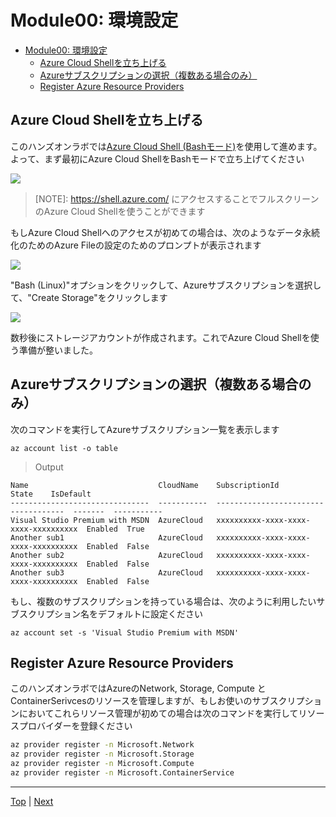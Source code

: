 # Module00: 環境設定

<!-- TOC -->
- [Module00: 環境設定](#module00-%E7%92%B0%E5%A2%83%E8%A8%AD%E5%AE%9A)
  - [Azure Cloud Shellを立ち上げる](#azure-cloud-shell%E3%82%92%E7%AB%8B%E3%81%A1%E4%B8%8A%E3%81%92%E3%82%8B)
  - [Azureサブスクリプションの選択（複数ある場合のみ）](#azure%E3%82%B5%E3%83%96%E3%82%B9%E3%82%AF%E3%83%AA%E3%83%97%E3%82%B7%E3%83%A7%E3%83%B3%E3%81%AE%E9%81%B8%E6%8A%9E%E8%A4%87%E6%95%B0%E3%81%82%E3%82%8B%E5%A0%B4%E5%90%88%E3%81%AE%E3%81%BF)
  - [Register Azure Resource Providers](#register-azure-resource-providers)

## Azure Cloud Shellを立ち上げる

このハンズオンラボでは[Azure Cloud Shell (Bashモード)](https://docs.microsoft.com/en-us/azure/cloud-shell/overview)を使用して進めます。よって、まず最初にAzure Cloud ShellをBashモードで立ち上げてください

![](../img/cloud-shell-open-bash.png)

>[NOTE]: https://shell.azure.com/ にアクセスすることでフルスクリーンのAzure Cloud Shellを使うことができます

もしAzure Cloud Shellへのアクセスが初めての場合は、次のようなデータ永続化のためのAzure Fileの設定のためのプロンプトが表示されます

![](../img/cloud-shell-welcome.png)

"Bash (Linux)"オプションをクリックして、Azureサブスクリプションを選択して、"Create Storage"をクリックします

![](../img/cloud-shell-no-storage-mounted.png)

数秒後にストレージアカウントが作成されます。これでAzure Cloud Shellを使う準備が整いました。

## Azureサブスクリプションの選択（複数ある場合のみ）

次のコマンドを実行してAzureサブスクリプション一覧を表示します

```
az account list -o table
```
> Output
```
Name                             CloudName    SubscriptionId                        State    IsDefault
-------------------------------  -----------  ------------------------------------  -------  -----------
Visual Studio Premium with MSDN  AzureCloud   xxxxxxxxxx-xxxx-xxxx-xxxx-xxxxxxxxxx  Enabled  True
Another sub1                     AzureCloud   xxxxxxxxxx-xxxx-xxxx-xxxx-xxxxxxxxxx  Enabled  False
Another sub2                     AzureCloud   xxxxxxxxxx-xxxx-xxxx-xxxx-xxxxxxxxxx  Enabled  False
Another sub3                     AzureCloud   xxxxxxxxxx-xxxx-xxxx-xxxx-xxxxxxxxxx  Enabled  False
```

もし、複数のサブスクリプションを持っている場合は、次のように利用したいサブスクリプション名をデフォルトに設定ください

```
az account set -s 'Visual Studio Premium with MSDN'
```

## Register Azure Resource Providers

このハンズオンラボではAzureのNetwork, Storage, Compute と ContainerSerivcesのリソースを管理しますが、もしお使いのサブスクリプションにおいてこれらリソース管理が初めての場合は次のコマンドを実行してリソースプロバイダーを登録ください

```sh
az provider register -n Microsoft.Network
az provider register -n Microsoft.Storage
az provider register -n Microsoft.Compute
az provider register -n Microsoft.ContainerService
```

---
[Top](toc_ja.md) | [Next](module01_ja.md)
